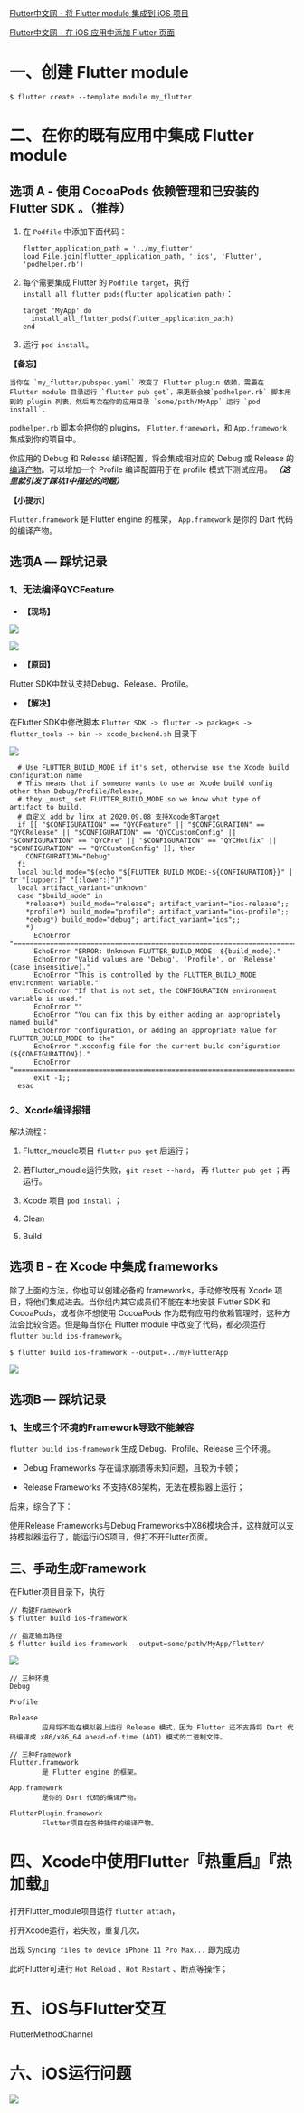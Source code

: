 [Flutter中文网 - 将 Flutter module 集成到 iOS 项目](https://flutter.cn/docs/development/add-to-app/ios/project-setup)

[Flutter中文网 - 在 iOS 应用中添加 Flutter 页面](https://flutter.cn/docs/development/add-to-app/ios/add-flutter-screen#create-a-flutterengine)





# 一、创建 Flutter module

```
$ flutter create --template module my_flutter
```



# 二、在你的既有应用中集成 Flutter module

## 选项 A - 使用 CocoaPods 依赖管理和已安装的 Flutter SDK 。（推荐）

1. 在 `Podfile` 中添加下面代码：

   ```
   flutter_application_path = '../my_flutter'
   load File.join(flutter_application_path, '.ios', 'Flutter', 'podhelper.rb')
   ```

2. 每个需要集成 Flutter 的 `Podfile target`，执行 `install_all_flutter_pods(flutter_application_path)`：

   ```
   target 'MyApp' do
     install_all_flutter_pods(flutter_application_path)
   end
   ```

3. 运行 `pod install`。



**【备忘】**

```
当你在 `my_flutter/pubspec.yaml` 改变了 Flutter plugin 依赖，需要在 Flutter module 目录运行 `flutter pub get`，来更新会被`podhelper.rb` 脚本用到的 plugin 列表，然后再次在你的应用目录 `some/path/MyApp` 运行 `pod install`.
```



`podhelper.rb` 脚本会把你的 plugins， `Flutter.framework`，和 `App.framework` 集成到你的项目中。



你应用的 Debug 和 Release 编译配置，将会集成相对应的 Debug 或 Release 的 [编译产物](https://flutter.cn/docs/testing/build-modes)。可以增加一个 Profile 编译配置用于在 profile 模式下测试应用。 ***（这里就引发了踩坑1中描述的问题）***



**【小提示】**

`Flutter.framework` 是 Flutter engine 的框架， `App.framework` 是你的 Dart 代码的编译产物。



## 选项A — 踩坑记录

### 1、无法编译QYCFeature

* **【现场】**

![](media_iOSAddFlutter/001.jpg)

![](media_iOSAddFlutter/002.jpg)



* **【原因】**

Flutter SDK中默认支持Debug、Release、Profile。



* **【解决】**

在Flutter SDK中修改脚本 `Flutter SDK -> flutter -> packages -> flutter_tools -> bin -> xcode_backend.sh` 目录下

![](media_iOSAddFlutter/004.jpg)

```
  # Use FLUTTER_BUILD_MODE if it's set, otherwise use the Xcode build configuration name
  # This means that if someone wants to use an Xcode build config other than Debug/Profile/Release,
  # they _must_ set FLUTTER_BUILD_MODE so we know what type of artifact to build.
  # 自定义 add by linx at 2020.09.08 支持Xcode多Target
  if [[ "$CONFIGURATION" == "QYCFeature" || "$CONFIGURATION" == "QYCRelease" || "$CONFIGURATION" == "QYCCustomConfig" || "$CONFIGURATION" == "QYCPre" || "$CONFIGURATION" == "QYCHotfix" || "$CONFIGURATION" == "QYCCustomConfig" ]]; then
    CONFIGURATION="Debug"
  fi
  local build_mode="$(echo "${FLUTTER_BUILD_MODE:-${CONFIGURATION}}" | tr "[:upper:]" "[:lower:]")"
  local artifact_variant="unknown"
  case "$build_mode" in
    *release*) build_mode="release"; artifact_variant="ios-release";;
    *profile*) build_mode="profile"; artifact_variant="ios-profile";;
    *debug*) build_mode="debug"; artifact_variant="ios";;
    *)
      EchoError "========================================================================"
      EchoError "ERROR: Unknown FLUTTER_BUILD_MODE: ${build_mode}."
      EchoError "Valid values are 'Debug', 'Profile', or 'Release' (case insensitive)."
      EchoError "This is controlled by the FLUTTER_BUILD_MODE environment variable."
      EchoError "If that is not set, the CONFIGURATION environment variable is used."
      EchoError ""
      EchoError "You can fix this by either adding an appropriately named build"
      EchoError "configuration, or adding an appropriate value for FLUTTER_BUILD_MODE to the"
      EchoError ".xcconfig file for the current build configuration (${CONFIGURATION})."
      EchoError "========================================================================"
      exit -1;;
  esac
```



### 2、Xcode编译报错

解决流程：

1. Flutter_moudle项目 `flutter pub get` 后运行；
2. 若Flutter_moudle运行失败，`git reset --hard`， 再  `flutter pub get` ；再运行。

2. Xcode 项目 `pod install` ；
3. Clean
4. Build





## 选项 B - 在 Xcode 中集成 frameworks

除了上面的方法，你也可以创建必备的 frameworks，手动修改既有 Xcode 项目，将他们集成进去。当你组内其它成员们不能在本地安装 Flutter SDK 和 CocoaPods，或者你不想使用 CocoaPods 作为既有应用的依赖管理时，这种方法会比较合适。但是每当你在 Flutter module 中改变了代码，都必须运行 `flutter build ios-framework`。



```
$ flutter build ios-framework --output=../myFlutterApp
```

![](media_iOSAddFlutter/003.jpg)



## 选项B — 踩坑记录

### 1、生成三个环境的Framework导致不能兼容

`flutter build ios-framework` 生成 Debug、Profile、Release 三个环境。

* Debug Frameworks 存在请求崩溃等未知问题，且较为卡顿；

* Release Frameworks 不支持X86架构，无法在模拟器上运行；



后来，综合了下：

使用Release Frameworks与Debug Frameworks中X86模块合并，这样就可以支持模拟器运行了，能运行iOS项目，但打不开Flutter页面。



## 三、手动生成Framework

在Flutter项目目录下，执行

```
// 构建Framework
$ flutter build ios-framework

// 指定输出路径
$ flutter build ios-framework --output=some/path/MyApp/Flutter/
```

![](media_iOSAddFlutter/005.jpg)



```
// 三种环境
Debug

Profile

Release
		应用将不能在模拟器上运行 Release 模式，因为 Flutter 还不支持将 Dart 代码编译成 x86/x86_64 ahead-of-time (AOT) 模式的二进制文件。
```



```
// 三种Framework
Flutter.framework
		是 Flutter engine 的框架。

App.framework
		是你的 Dart 代码的编译产物。

FlutterPlugin.framework
		Flutter项目在各种插件的编译产物。
```



# 四、Xcode中使用Flutter『热重启』『热加载』



打开Flutter_module项目运行 `flutter attach`，

打开Xcode运行，若失败，重复几次。

出现 `Syncing files to device iPhone 11 Pro Max...` 即为成功

此时Flutter可进行 `Hot Reload` 、`Hot Restart` 、断点等操作；







# 五、iOS与Flutter交互



FlutterMethodChannel





# 六、iOS运行问题

![](media_iOSAddFlutter/iOS集成Flutter.png)
























